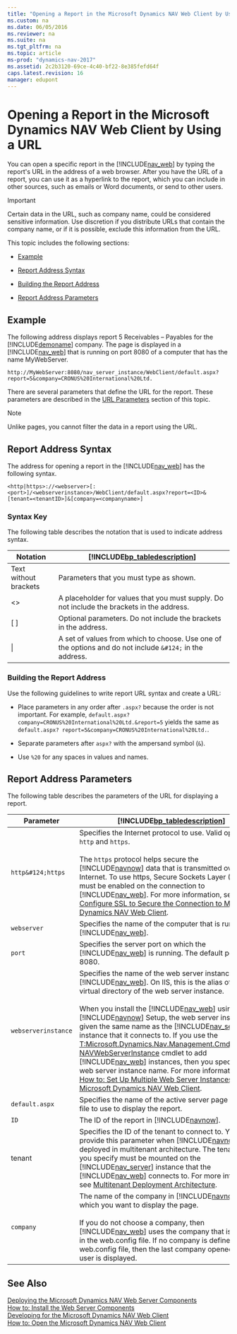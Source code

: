 ```yaml
---
title: "Opening a Report in the Microsoft Dynamics NAV Web Client by Using a URL"
ms.custom: na
ms.date: 06/05/2016
ms.reviewer: na
ms.suite: na
ms.tgt_pltfrm: na
ms.topic: article
ms-prod: "dynamics-nav-2017"
ms.assetid: 2c2b3120-69ce-4c40-bf22-8e385fefd64f
caps.latest.revision: 16
manager: edupont
---
```

# Opening a Report in the Microsoft Dynamics NAV Web Client by Using a URL
You can open a specific report in the [!INCLUDE[nav_web](includes/nav_web_md.md)] by typing the report's URL in the address of a web browser. After you have the URL of a report, you can use it as a hyperlink to the report, which you can include in other sources, such as emails or Word documents, or send to other users.  
  
> [!IMPORTANT]  
>  Certain data in the URL, such as company name, could be considered sensitive information. Use discretion if you distribute URLs that contain the company name, or if it is possible, exclude this information from the URL.  
  
 This topic includes the following sections:  
  
-   [Example](Opening-a-Report-in-the-Microsoft-Dynamics-NAV-Web-Client-by-Using-a-URL.md#Example)  
  
-   [Report Address Syntax](Opening-a-Report-in-the-Microsoft-Dynamics-NAV-Web-Client-by-Using-a-URL.md#Syntax)  
  
-   [Building the Report Address](Opening-a-Report-in-the-Microsoft-Dynamics-NAV-Web-Client-by-Using-a-URL.md#Building)  
  
-   [Report Address Parameters](Opening-a-Report-in-the-Microsoft-Dynamics-NAV-Web-Client-by-Using-a-URL.md#Paramters)  
  
##  <a name="Example"></a> Example  
 The following address displays report 5 Receivables – Payables for the [!INCLUDE[demoname](includes/demoname_md.md)] company. The page is displayed in a [!INCLUDE[nav_web](includes/nav_web_md.md)] that is running on port 8080 of a computer that has the name MyWebServer.  
  
```  
http://MyWebServer:8080/nav_server_instance/WebClient/default.aspx?report=5&company=CRONUS%20International%20Ltd.   
```  
  
 There are several parameters that define the URL for the report. These parameters are described in the [URL Parameters](Opening-a-Page-in-the-Microsoft-Dynamics-NAV-Web-Client-by-Using-a-URL.md#Paramters) section of this topic.  
  
> [!NOTE]  
>  Unlike pages, you cannot filter the data in a report using the URL.  
  
##  <a name="Syntax"></a> Report Address Syntax  
 The address for opening a report in the [!INCLUDE[nav_web](includes/nav_web_md.md)] has the following syntax.  
  
```  
<http|https>://<webserver>[:<port>]/<webserverinstance>/WebClient/default.aspx?report=<ID>&[tenant=<tenantID>]&[company=<companyname>]  
```  
  
### Syntax Key  
 The following table describes the notation that is used to indicate address syntax.  
  
|Notation|[!INCLUDE[bp_tabledescription](includes/bp_tabledescription_md.md)]|  
|--------------|---------------------------------------|  
|Text without brackets|Parameters that you must type as shown.|  
|\<>|A placeholder for values that you must supply. Do not include the brackets in the address.|  
|\[ \]|Optional parameters. Do not include the brackets in the address.|  
|&#124;|A set of values from which to choose. Use one of the options and do not include `&#124;` in the address.|  
  
###  <a name="Building"></a> Building the Report Address  
 Use the following guidelines to write report URL syntax and create a URL:  
  
-   Place parameters in any order after `.aspx?` because the order is not important. For example, `default.aspx?company=CRONUS%20International%20Ltd.&report=5` yields the same as `default.aspx? report=5&company=CRONUS%20International%20Ltd.`.  
  
-   Separate parameters after `aspx?` with the ampersand symbol \(`&`\).  
  
-   Use `%20` for any spaces in values and names.  
  
##  <a name="Paramters"></a> Report Address Parameters  
 The following table describes the parameters of the URL for displaying a report.  
  
|Parameter|[!INCLUDE[bp_tabledescription](includes/bp_tabledescription_md.md)]|  
|---------------|---------------------------------------|  
|`http&#124;https`|Specifies the Internet protocol to use. Valid options are `http` and `https`.<br /><br /> The `https` protocol helps secure the [!INCLUDE[navnow](includes/navnow_md.md)] data that is transmitted over the Internet. To use https, Secure Sockets Layer \(SSL\) must be enabled on the connection to [!INCLUDE[nav_web](includes/nav_web_md.md)]. For more information, see [How to: Configure SSL to Secure the Connection to Microsoft Dynamics NAV Web Client](How-to--Configure%20SSL%20to%20Secure%20the%20Connection%20to%20Microsoft%20Dynamics%20NAV%20Web%20Client.md).|  
|`webserver`|Specifies the name of the computer that is running [!INCLUDE[nav_web](includes/nav_web_md.md)].|  
|`port`|Specifies the server port on which the [!INCLUDE[nav_web](includes/nav_web_md.md)] is running. The default port is 8080.|  
|`webserverinstance`|Specifies the name of the web server instance for the [!INCLUDE[nav_web](includes/nav_web_md.md)]. On IIS, this is the alias of the virtual directory of the web server instance.<br /><br /> When you install the [!INCLUDE[nav_web](includes/nav_web_md.md)] using [!INCLUDE[navnow](includes/navnow_md.md)] Setup, the web server instance is given the same name as the [!INCLUDE[nav_server](includes/nav_server_md.md)] instance that it connects to. If you use the [T:Microsoft.Dynamics.Nav.Management.Cmdlets.New-NAVWebServerInstance](assetId:///T:Microsoft.Dynamics.Nav.Management.Cmdlets.New-NAVWebServerInstance) cmdlet to add [!INCLUDE[nav_web](includes/nav_web_md.md)] instances, then you specify the web server instance name. For more information, see [How to: Set Up Multiple Web Server Instances for the Microsoft Dynamics NAV Web Client](How-to--Set%20Up%20Multiple%20Web%20Server%20Instances%20for%20the%20Microsoft%20Dynamics%20NAV%20Web%20Client.md).|  
|`default.aspx`|Specifies the name of the active server page \(.aspx\) file to use to display the report.|  
|`ID`|The ID of the report in [!INCLUDE[navnow](includes/navnow_md.md)].|  
|tenant|Specifies the ID of the tenant to connect to. You must provide this parameter when [!INCLUDE[navnow](includes/navnow_md.md)] is deployed in multitenant architecture. The tenant that you specify must be mounted on the [!INCLUDE[nav_server](includes/nav_server_md.md)] instance that the [!INCLUDE[nav_web](includes/nav_web_md.md)] connects to. For more information, see [Multitenant Deployment Architecture](Multitenant-Deployment-Architecture.md).|  
|`company`|The name of the company in [!INCLUDE[navnow](includes/navnow_md.md)] for which you want to display the page.<br /><br /> If you do not choose a company, then [!INCLUDE[nav_web](includes/nav_web_md.md)] uses the company that is defined in the web.config file. If no company is defined in the web.config file, then the last company opened by the user is displayed.|  
  
## See Also  
 [Deploying the Microsoft Dynamics NAV Web Server Components](Deploying-the-Microsoft-Dynamics-NAV-Web-Server-Components.md)   
 [How to: Install the Web Server Components](How-to--Install%20the%20Web%20Server%20Components.md)   
 [Developing for the Microsoft Dynamics NAV Web Client](Developing-for-the-Microsoft-Dynamics-NAV-Web-Client.md)   
 [How to: Open the Microsoft Dynamics NAV Web Client](How-to--Open%20the%20Microsoft%20Dynamics%20NAV%20Web%20Client.md)